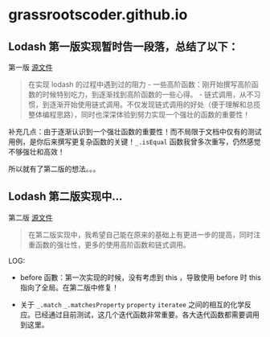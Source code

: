 # grassrootscoder.github.io

## Lodash 第一版实现暂时告一段落，总结了以下：

第一版 [源文件](TianXiaoBo-lodash.js)

> 在实现 lodash 的过程中遇到过的阻力
	- 一些高阶函数：刚开始撰写高阶函数的时候特别吃力，到逐渐找到高阶函数的一些心得。
	- 链式调用，从不习惯，到逐渐开始使用链式调用。不仅发现链式调用的好处（便于理解和总揽整体编程思路），同时也深深体验到努力实现一个强壮的函数的重要性！

补充几点：由于逐渐认识到一个强壮函数的重要性！而不局限于文档中仅有的测试用例，是你后来撰写更复杂函数的关键！`_.isEqual` 函数我曾多次重写，仍然感觉不够强壮和高效！

所以就有了第二版的想法。。。

## Lodash 第二版实现中...

第二版 [源文件](TianXiaoBo-lodash2.js)

> 在第二版实现中，我希望自己能在原来的基础上有更进一步的提高，同时注重函数的强壮性，更多的使用高阶函数和链式调用。

LOG:
- before 函數：第一次实现的时候，没有考虑到 this ，导致使用 before 时 this 指向了全局。在第二版中修复！

- 关于 `_.match` `_.matchesProperty` `property` `iteratee` 之间的相互的化学反应。已经通过目前测试，这几个迭代函数非常重要。各大迭代函数都需要调用到这里。
